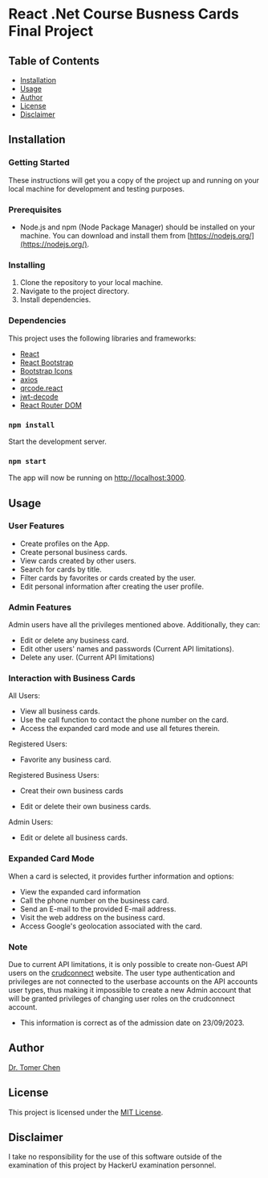 # React .Net Course Busness Cards Final Project

## Table of Contents

- [Installation](#installation)
- [Usage](#Usage)
- [Author](#Author)
- [License](#license)
- [Disclaimer](#Disclaimer)

## Installation

### Getting Started

These instructions will get you a copy of the project up and running on your local machine for development and testing purposes.

### Prerequisites

- Node.js and npm (Node Package Manager) should be installed on your machine. You can download and install them from [https://nodejs.org/](https://nodejs.org/).

### Installing

1. Clone the repository to your local machine.
2. Navigate to the project directory.
3. Install dependencies.

### Dependencies

This project uses the following libraries and frameworks:

- [React](https://reactjs.org/)
- [React Bootstrap](https://react-bootstrap.github.io/)
- [Bootstrap Icons](https://icons.getbootstrap.com/)
- [axios](https://axios-http.com/)
- [qrcode.react](https://www.npmjs.com/package/qrcode.react)
- [jwt-decode](https://www.npmjs.com/package/jwt-decode)
- [React Router DOM](https://reactrouter.com/)

### `npm install`

Start the development server.

### `npm start`

The app will now be running on [http://localhost:3000](http://localhost:3000).

## Usage

### User Features

- Create profiles on the App.
- Create personal business cards.
- View cards created by other users.
- Search for cards by title.
- Filter cards by favorites or cards created by the user.
- Edit personal information after creating the user profile.

### Admin Features

Admin users have all the privileges mentioned above. Additionally, they can:

- Edit or delete any business card.
- Edit other users' names and passwords (Current API limitations).
- Delete any user. (Current API limitations)

### Interaction with Business Cards

All Users:

- View all business cards.
- Use the call function to contact the phone number on the card.
- Access the expanded card mode and use all fetures therein.

Registered Users:

- Favorite any business card.

Registered Business Users:

- Creat their own business cards

- Edit or delete their own business cards.

Admin Users:

- Edit or delete all business cards.

### Expanded Card Mode

When a card is selected, it provides further information and options:

- View the expanded card information
- Call the phone number on the business card.
- Send an E-mail to the provided E-mail address.
- Visit the web address on the business card.
- Access Google's geolocation associated with the card.

### Note

Due to current API limitations, it is only possible to create non-Guest API users on the [crudconnect](https://crudconnect.com/) website. The user type authentication and privileges are not connected to the userbase accounts on the API accounts user types, thus making it impossible to create a new Admin account that will be granted privileges of changing user roles on the crudconnect account.

- This information is correct as of the admission date on 23/09/2023.

## Author

[Dr. Tomer Chen](https://github.com/Tomerlivechen)

## License

This project is licensed under the [MIT License](LICENSE).

## Disclaimer

I take no responsibility for the use of this software outside of the examination of this project by HackerU examination personnel.
